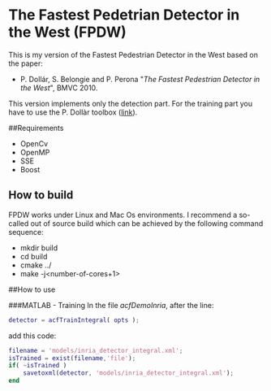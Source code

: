 # The Fastest Pedetrian Detector in the West (FPDW)
This is my version of the Fastest Pedestrian Detector in the West based on the paper:
* P. Dollár, S. Belongie and P. Perona "_The Fastest Pedestrian Detector in the West_", BMVC 2010.

This version implements only the detection part. For the training part you have to use the P. Dollàr toolbox ([link](https://github.com/pdollar/toolbox/tree/master/detector)).

##Requirements
* OpenCv
* OpenMP
* SSE
* Boost

## How to build

FPDW works under Linux and Mac Os environments. I recommend a so-called out of source build 
which can be achieved by the following command sequence:

* mkdir build
* cd build
* cmake ../
* make -j\<number-of-cores+1\>

##How to use

###MATLAB - Training
In the file _acfDemoInria_, after the line:
```matlab
detector = acfTrainIntegral( opts );
```

add this code:
```matlab
filename = 'models/inria_detector_integral.xml';
isTrained = exist(filename,'file');
if( ~isTrained )
    savetoxml(detector, 'models/inria_detector_integral.xml');
end
```
